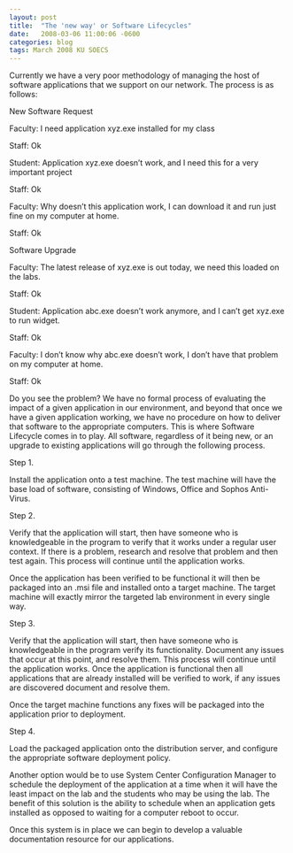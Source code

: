 ```yaml
---
layout: post
title:  "The 'new way' or Software Lifecycles"
date:   2008-03-06 11:00:06 -0600
categories: blog
tags: March 2008 KU SOECS
---
```

Currently we have a very poor methodology of managing the host of software applications that we support on our network. The process is as follows:

New Software Request

Faculty: I need application xyz.exe installed for my class

Staff: Ok

Student: Application xyz.exe doesn’t work, and I need this for a very important project

Staff: Ok

Faculty: Why doesn’t this application work, I can download it and run just fine on my computer at home.

Staff: Ok

Software Upgrade

Faculty: The latest release of xyz.exe is out today, we need this loaded on the labs.

Staff: Ok

Student: Application abc.exe doesn’t work anymore, and I can’t get xyz.exe to run widget.

Staff: Ok

Faculty: I don’t know why abc.exe doesn’t work, I don’t have that problem on my computer at home.

Staff: Ok

Do you see the problem? We have no formal process of evaluating the impact of a given application in our environment, and beyond that once we have a given application working, we have no procedure on how to deliver that software to the appropriate computers. This is where Software Lifecycle comes in to play. All software, regardless of it being new, or an upgrade to existing applications will go through the following process.

Step 1.

Install the application onto a test machine. The test machine will have the base load of software, consisting of Windows, Office and Sophos Anti-Virus.

Step 2.

Verify that the application will start, then have someone who is knowledgeable in the program to verify that it works under a regular user context. If there is a problem, research and resolve that problem and then test again. This process will continue until the application works.

Once the application has been verified to be functional it will then be packaged into an .msi file and installed onto a target machine. The target machine will exactly mirror the targeted lab environment in every single way.

Step 3.

Verify that the application will start, then have someone who is knowledgeable in the program verify its functionality. Document any issues that occur at this point, and resolve them. This process will continue until the application works. Once the application is functional then all applications that are already installed will be verified to work, if any issues are discovered document and resolve them.

Once the target machine functions any fixes will be packaged into the application prior to deployment.

Step 4.

Load the packaged application onto the distribution server, and configure the appropriate software deployment policy.

Another option would be to use System Center Configuration Manager to schedule the deployment of the application at a time when it will have the least impact on the lab and the students who may be using the lab. The benefit of this solution is the ability to schedule when an application gets installed as opposed to waiting for a computer reboot to occur.

Once this system is in place we can begin to develop a valuable documentation resource for our applications.

